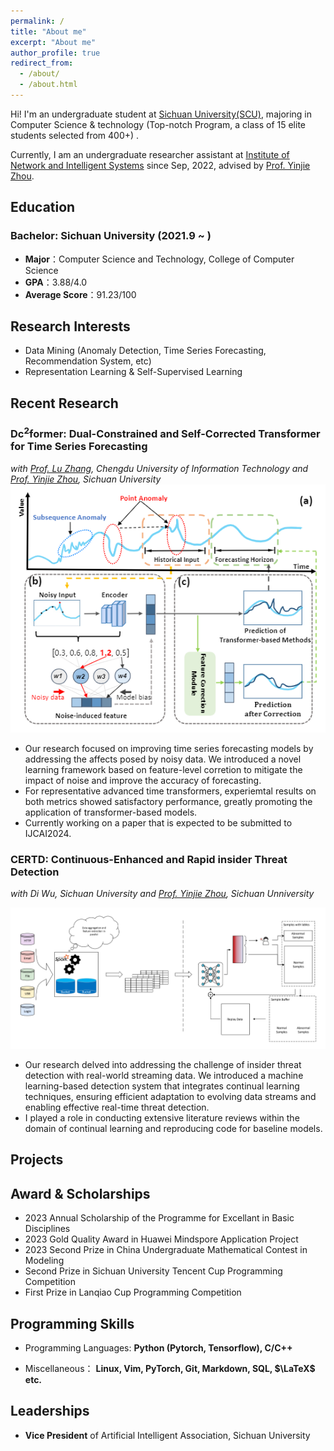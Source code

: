 ```yaml
---
permalink: /
title: "About me"
excerpt: "About me"
author_profile: true
redirect_from: 
  - /about/
  - /about.html
---
```


Hi! I'm an undergraduate student at [Sichuan University(SCU)](https://www.scu.edu.cn/), majoring in Computer Science & technology (Top-notch Program, a class of 15 elite students selected from 400+) . 

Currently, I am an undergraduate researcher assistant at [Institute of Network and Intelligent Systems](https://yj-zhou.github.io/) since Sep, 2022, advised by [Prof. Yinjie Zhou](https://cs.scu.edu.cn/info/1286/15957.htm). 

## Education

### Bachelor: Sichuan University (2021.9 ~ )

- **Major**：Computer Science and Technology, College of Computer Science
- **GPA**：3.88/4.0
- **Average Score**：91.23/100


## Research Interests

- Data Mining (Anomaly Detection, Time Series Forecasting, Recommendation System, etc)
- Representation Learning & Self-Supervised Learning

## Recent Research

### Dc$^2$former: Dual-Constrained and Self-Corrected Transformer for Time Series Forecasting                

_with [Prof. Lu Zhang](https://scholar.google.com/citations?user=u3N8K58AAAAJ&hl=en&oi=sra), Chengdu University of Information Technology and [Prof. Yinjie Zhou](https://cs.scu.edu.cn/info/1286/15957.htm), Sichuan University_                                                                                                                                 
![Illustration of Proposed Dc$^2$former](../images/Dcformer.png)

- Our research focused on improving time series forecasting models by addressing the affects posed by noisy data. We introduced a novel learning framework based on feature-level corretion to mitigate the impact of noise and improve the  accuracy of forecasting.
- For representative advanced time transformers, experiemtal results on both metrics showed satisfactory performance, greatly promoting the application of transformer-based models.
- Currently working on a paper that is expected to be submitted to IJCAI2024.

### CERTD: Continuous-Enhanced and Rapid insider Threat Detection                 

_with Di Wu, Sichuan University and [Prof. Yinjie Zhou](https://cs.scu.edu.cn/info/1286/15957.htm), Sichuan Unniversity_

![Illustration of Proposed CERTD](../images/CERTD.png)

- Our research delved into addressing the challenge of insider threat detection with real-world streaming data. We introduced a machine learning-based detection system that integrates continual learning techniques, ensuring efficient adaptation to evolving data streams and enabling effective real-time threat detection.
- I played a role in conducting extensive literature reviews within the domain of continual learning and reproducing code for baseline models.
  
## Projects


## Award & Scholarships

- 2023  Annual Scholarship of the Programme for Excellant in Basic Disciplines
- 2023  Gold Quality Award in Huawei Mindspore Application Project
- 2023  Second Prize in China Undergraduate Mathematical Contest in Modeling
- Second Prize in Sichuan University Tencent Cup Programming Competition
- First Prize in Lanqiao Cup Programming Competition

## Programming Skills

- Programming Languages: **Python (Pytorch, Tensorflow), C/C++**

- Miscellaneous： **Linux, Vim, PyTorch, Git, Markdown, SQL, $\LaTeX$ etc.**



## Leaderships

- **Vice President** of Artificial Intelligent Association, Sichuan University
